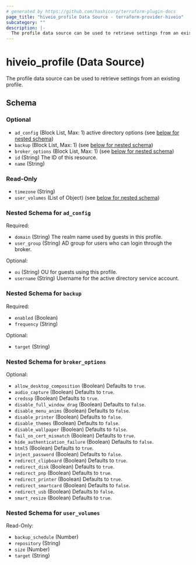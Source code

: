 ```yaml
---
# generated by https://github.com/hashicorp/terraform-plugin-docs
page_title: "hiveio_profile Data Source - terraform-provider-hiveio"
subcategory: ""
description: |-
  The profile data source can be used to retrieve settings from an existing profile.
---
```


# hiveio_profile (Data Source)

The profile data source can be used to retrieve settings from an existing profile.



<!-- schema generated by tfplugindocs -->
## Schema

### Optional

- `ad_config` (Block List, Max: 1) active directory options (see [below for nested schema](#nestedblock--ad_config))
- `backup` (Block List, Max: 1) (see [below for nested schema](#nestedblock--backup))
- `broker_options` (Block List, Max: 1) (see [below for nested schema](#nestedblock--broker_options))
- `id` (String) The ID of this resource.
- `name` (String)

### Read-Only

- `timezone` (String)
- `user_volumes` (List of Object) (see [below for nested schema](#nestedatt--user_volumes))

<a id="nestedblock--ad_config"></a>
### Nested Schema for `ad_config`

Required:

- `domain` (String) The realm name used by guests in this profile.
- `user_group` (String) AD group for users who can login through the broker.

Optional:

- `ou` (String) OU for guests using this profile.
- `username` (String) Username for the active directory service account.


<a id="nestedblock--backup"></a>
### Nested Schema for `backup`

Required:

- `enabled` (Boolean)
- `frequency` (String)

Optional:

- `target` (String)


<a id="nestedblock--broker_options"></a>
### Nested Schema for `broker_options`

Optional:

- `allow_desktop_composition` (Boolean) Defaults to `true`.
- `audio_capture` (Boolean) Defaults to `true`.
- `credssp` (Boolean) Defaults to `true`.
- `disable_full_window_drag` (Boolean) Defaults to `false`.
- `disable_menu_anims` (Boolean) Defaults to `false`.
- `disable_printer` (Boolean) Defaults to `false`.
- `disable_themes` (Boolean) Defaults to `false`.
- `disable_wallpaper` (Boolean) Defaults to `false`.
- `fail_on_cert_mismatch` (Boolean) Defaults to `true`.
- `hide_authentication_failure` (Boolean) Defaults to `false`.
- `html5` (Boolean) Defaults to `true`.
- `inject_password` (Boolean) Defaults to `false`.
- `redirect_clipboard` (Boolean) Defaults to `true`.
- `redirect_disk` (Boolean) Defaults to `true`.
- `redirect_pnp` (Boolean) Defaults to `true`.
- `redirect_printer` (Boolean) Defaults to `true`.
- `redirect_smartcard` (Boolean) Defaults to `false`.
- `redirect_usb` (Boolean) Defaults to `false`.
- `smart_resize` (Boolean) Defaults to `true`.


<a id="nestedatt--user_volumes"></a>
### Nested Schema for `user_volumes`

Read-Only:

- `backup_schedule` (Number)
- `repository` (String)
- `size` (Number)
- `target` (String)


